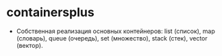 # containersplus
- Собственная реализация основных контейнеров:  list (список), map (словарь), queue (очередь), set (множество), stack (стек), vector (вектор).

